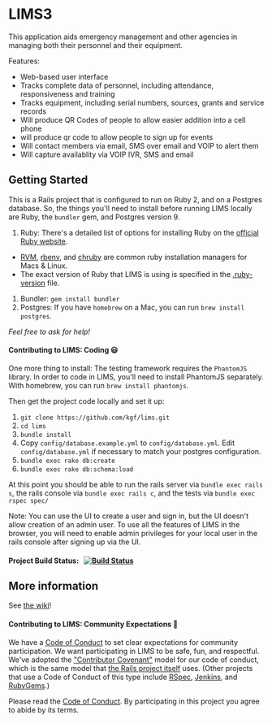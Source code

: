 # LIMS3

This application aids emergency management and other agencies in managing both their personnel and their equipment.

Features:

* Web-based user interface
* Tracks complete data of personnel, including attendance, responsiveness and training
* Tracks equipment, including serial numbers, sources, grants and service records
* Will produce QR Codes of people to allow easier addition into a cell phone
* will produce qr code to allow people to sign up for events
* Will contact members via email, SMS over email and VOIP to alert them
* Will capture availablity via VOIP IVR, SMS and email

## Getting Started

This is a Rails project that is configured to run on Ruby 2, and on a Postgres database.  So, the things you'll need to install before running LIMS locally are Ruby, the `bundler` gem, and Postgres version 9.

1. Ruby: There's a detailed list of options for installing Ruby on the [official Ruby website](https://www.ruby-lang.org/en/documentation/installation/).
  * [RVM](http://rvm.io/), [rbenv](https://github.com/rbenv/rbenv#readme), and [chruby](https://github.com/postmodern/chruby#readme) are common ruby installation managers for Macs & Linux.
  * The exact version of Ruby that LIMS is using is specified in the [.ruby-version](https://github.com/kgf/lims/blob/development/.ruby-version) file.
1. Bundler: `gem install bundler`
1. Postgres: If you have `homebrew` on a Mac, you can run `brew install postgres`.

*Feel free to ask for help!*

#### Contributing to LIMS: Coding :smiley:

One more thing to install: The testing framework requires the `PhantomJS` library.  In order to code in LIMS, you'll need to install PhantomJS separately.  With homebrew, you can run `brew install phantomjs`.

Then get the project code locally and set it up:

1. `git clone https://github.com/kgf/lims.git`
1. `cd lims`
1. `bundle install`
1. Copy `config/database.example.yml` to `config/database.yml`.  Edit `config/database.yml` if necessary to match your postgres configuration.
1. `bundle exec rake db:create`
1. `bundle exec rake db:schema:load`

At this point you should be able to run the rails server via `bundle exec rails s`, the rails console via `bundle exec rails c`, and the tests via `bundle exec rspec spec/`

Note: You can use the UI to create a user and sign in, but the UI doesn't allow creation of an admin user.  To use all the features of LIMS in the browser, you will need to enable admin privileges for your local user in the rails console after signing up via the UI.

#### Project Build Status: &nbsp; [![Build Status](https://travis-ci.org/kgf/lims.svg?branch=development)](https://travis-ci.org/kgf/lims)

## More information

See [the wiki](https://github.com/kgf/lims/wiki)!

#### Contributing to LIMS: Community Expectations :raised_hands:

We have a [Code of Conduct](https://github.com/kgf/CODE_OF_CONDUCT.md) to set clear expectations for community participation. We want participating in LIMS to be safe, fun, and respectful. We've adopted the ["Contributor Covenant"](http://contributor-covenant.org/) model for our code of conduct, which is the same model that [the Rails project itself](http://rubyonrails.org/conduct/) uses. (Other projects that use a Code of Conduct of this type include [RSpec](https://github.com/rspec/rspec/blob/master/code_of_conduct.md), [Jenkins](https://jenkins-ci.org/conduct/), and [RubyGems](https://github.com/rubygems/rubygems/blob/master/CODE_OF_CONDUCT.md).)

Please read the [Code of Conduct](https://github.com/kgf/CODE_OF_CONDUCT.md). By participating in this project you agree to abide by its terms.
